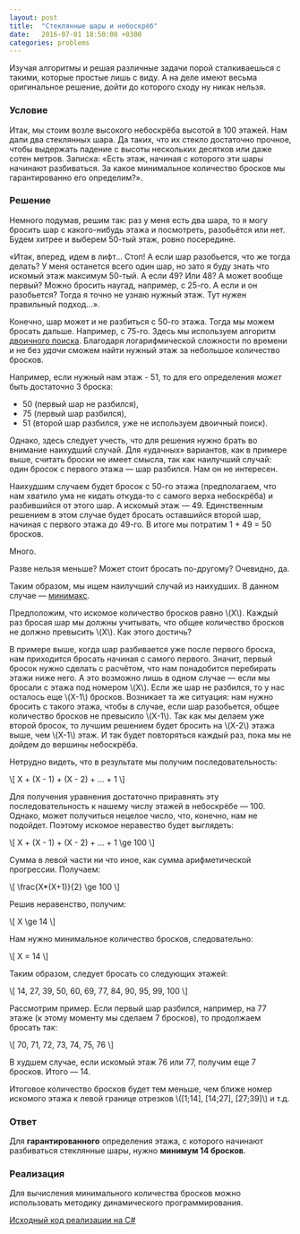 ```yaml
---
layout: post
title:  "Стеклянные шары и небоскрёб"
date:   2016-07-01 18:50:00 +0300
categories: problems
---
```

Изучая алгоритмы и решая различные задачи порой сталкиваешься с такими, которые простые лишь с виду. А на деле имеют весьма оригинальное решение, дойти до которого сходу ну никак нельзя.

### Условие
Итак, мы стоим возле высокого небоскрёба высотой в 100 этажей. Нам дали два стеклянных шара. Да таких, что их стекло достаточно прочное, чтобы выдержать падение с высоты нескольких десятков или даже сотен метров.
Записка: «Есть этаж, начиная с которого эти шары начинают разбиваться. За какое минимальное количество бросков мы гарантированно его определим?».

<!--more-->

### Решение
Немного подумав, решим так: раз у меня есть два шара, то я могу бросить шар с какого-нибудь этажа и посмотреть, разобьётся или нет. Будем хитрее и выберем 50-тый этаж, ровно посередине.

«Итак, вперед, идем в лифт… Стоп! А если шар разобьется, что же тогда делать? У меня останется всего один шар, но зато я буду знать что искомый этаж максимум 50-тый. А если 49? Или 48? А может вообще первый? Можно бросить наугад, например, с 25-го. А если и он разобьется? Тогда я точно не узнаю нужный этаж. Тут нужен правильный подход…».

Конечно, шар может и не разбиться с 50-го этажа. Тогда мы можем бросать дальше. Например, с 75-го. Здесь мы используем алгоритм [двоичного поиска](https://ru.wikipedia.org/wiki/%D0%94%D0%B2%D0%BE%D0%B8%D1%87%D0%BD%D1%8B%D0%B9_%D0%BF%D0%BE%D0%B8%D1%81%D0%BA). Благодаря логарифмической сложности по времени и не без _удачи_ сможем найти нужный этаж за небольшое количество бросков.

Например, если нужный нам этаж - 51, то для его определения _может_ быть достаточно 3 броска:

* 50 (первый шар не разбился),
* 75 (первый шар разбился),
* 51 (второй шар разбился, уже не используем двоичный поиск).

Однако, здесь следует учесть, что для решения нужно брать во внимание наихудший случай. Для «удачных» вариантов, как в примере выше, считать броски не имеет смысла, так как наилучший случай: один бросок с первого этажа — шар разбился. Нам он не интересен.

Наихудшим случаем будет бросок с 50-го этажа (предполагаем, что нам хватило ума не кидать откуда-то с самого верха небоскрёба) и разбившийся от этого шар. А искомый этаж — 49. Единственным решением в этом случае будет бросать оставшийся второй шар, начиная с первого этажа до 49-го. В итоге мы потратим 1 + 49 = 50 бросков.

Много.

Разве нельзя меньше? Может стоит бросать по-другому? Очевидно, да.

Таким образом, мы ищем наилучший случай из наихудших. В данном случае — [минимакс](https://ru.wikipedia.org/wiki/%D0%9C%D0%B8%D0%BD%D0%B8%D0%BC%D0%B0%D0%BA%D1%81).

Предположим, что искомое количество бросков равно \\(X\\). Каждый раз бросая шар мы должны учитывать, что общее количество бросков не должно превысить \\(X\\). Как этого достичь?

В примере выше, когда шар разбивается уже после первого броска, нам приходится бросать начиная с самого первого. Значит, первый бросок нужно сделать с расчётом, что нам понадобится перебирать этажи ниже него. А это возможно лишь в одном случае — если мы бросали с этажа под номером \\(X\\). Если же шар не разбился, то у нас осталось еще \\(X-1\\) бросков. Возникает та же ситуация: нам нужно бросить с такого этажа, чтобы в случае, если шар разобьется, общее количество бросков не превысило \\(X-1\\). Так как мы делаем уже второй бросок, то лучшим решением будет бросить на \\(X-2\\) этажа выше, чем \\(X-1\\) этаж. И так будет повторяться каждый раз, пока мы не дойдем до вершины небоскрёба.

Нетрудно видеть, что в результате мы получим последовательность:

\\[
X + (X - 1) + (X - 2) + … + 1
\\]

Для получения уравнения достаточно приравнять эту последовательность к нашему числу этажей в небоскрёбе — 100. Однако, может получиться нецелое число, что, конечно, нам не подойдет. Поэтому искомое неравество будет выглядеть:

\\[
X + (X - 1) + (X - 2) + … + 1 \ge 100
\\]

Cумма в левой части ни что иное, как сумма арифметической прогрессии. Получаем:

\\[
\frac{X*(X+1)}{2} \ge 100
\\]

Решив неравенство, получим:

\\[
X \ge 14
\\]

Нам нужно минимальное количество бросков, следовательно:

\\[
X = 14
\\]

Таким образом, следует бросать со следующих этажей:

\\[
14, 27, 39, 50, 60, 69, 77, 84, 90, 95, 99, 100
\\]

Рассмотрим пример. Если первый шар разбился, например, на 77 этаже (к этому моменту мы сделаем 7 бросков), то продолжаем бросать так:

\\[
70, 71, 72, 73, 74, 75, 76
\\]

В худшем случае, если искомый этаж 76 или 77, получим еще 7 бросков. Итого — 14.

Итоговое количество бросков будет тем меньше, чем ближе номер искомого этажа к левой границе отрезков \\([1;14], [14;27], [27;39]\\) и т.д.

### Ответ
Для **гарантированного** определения этажа, с которого начинают разбиваться стеклянные шары, нужно **минимум 14 бросков**.

### Реализация
Для вычисления минимального количества бросков можно использовать методику динамического программирования. 

[Исходный код реализации на C#](https://github.com/edevyatkin/algorithms-csharp/blob/33c3bc76fb4bb8ff798514efed0000850539efbc/BallsAndSkyscraper.NetCore/Program.cs)


